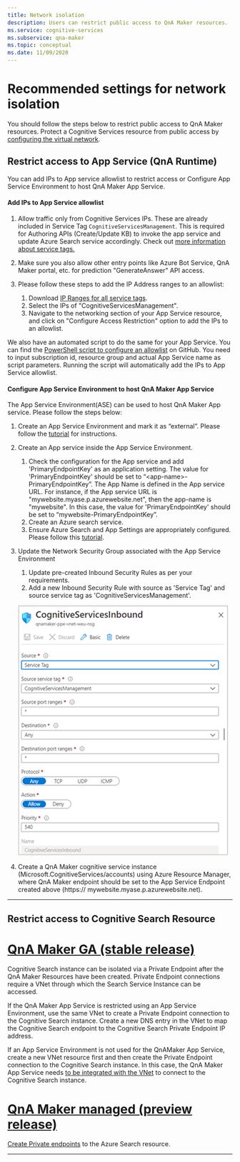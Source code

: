 ```yaml
---
title: Network isolation
description: Users can restrict public access to QnA Maker resources.
ms.service: cognitive-services
ms.subservice: qna-maker
ms.topic: conceptual
ms.date: 11/09/2020
---
```


# Recommended settings for network isolation

You should follow the steps below to restrict public access to QnA Maker resources. Protect a Cognitive Services resource from public access by [configuring the virtual network](../../cognitive-services-virtual-networks.md?tabs=portal).

## Restrict access to App Service (QnA Runtime)

You can add IPs to App service allowlist to restrict access or Configure App Service Environment to host QnA Maker App Service.

#### Add IPs to App Service allowlist

1. Allow traffic only from Cognitive Services IPs. These are already included in Service Tag `CognitiveServicesManagement`. This is required for Authoring APIs (Create/Update KB) to invoke the app service and update Azure Search service accordingly. Check out [more information about service tags.](../../../virtual-network/service-tags-overview.md)
2. Make sure you also allow other entry points like Azure Bot Service, QnA Maker portal, etc. for prediction "GenerateAnswer" API access.
3. Please follow these steps to add the IP Address ranges to an allowlist:

   1. Download [IP Ranges for all service tags](https://www.microsoft.com/download/details.aspx?id=56519).
   2. Select the IPs of "CognitiveServicesManagement".
   3. Navigate to the networking section of your App Service resource, and click on "Configure Access Restriction" option to add the IPs to an allowlist.

We also have an automated script to do the same for your App Service. You can find the [PowerShell script to configure an allowlist](https://github.com/pchoudhari/QnAMakerBackupRestore/blob/master/AddRestrictedIPAzureAppService.ps1) on GitHub. You need to input subscription id, resource group and actual App Service name as script parameters. Running the script will automatically add the IPs to App Service allowlist.

#### Configure App Service Environment to host QnA Maker App Service
    
The App Service Environment(ASE) can be used to host QnA Maker App service. Please follow the steps below:

1. Create an App Service Environment and mark it as “external”. Please follow the [tutorial](../../../app-service/environment/create-external-ase.md) for instructions.
2.  Create an App service inside the App Service Environment.
    1. Check the configuration for the App service and add 'PrimaryEndpointKey' as an application setting. The value for 'PrimaryEndpointKey' should be set to “\<app-name\>-PrimaryEndpointKey”. The App Name is defined in the App service URL. For instance, if the App service URL is "mywebsite.myase.p.azurewebsite.net", then the app-name is "mywebsite". In this case, the value for 'PrimaryEndpointKey' should be set to “mywebsite-PrimaryEndpointKey”.
    2. Create an Azure search service.
    3. Ensure Azure Search and App Settings are appropriately configured. 
          Please follow this [tutorial](../reference-app-service.md?tabs=v1#app-service).
3.  Update the Network Security Group associated with the App Service Environment
    1. Update pre-created Inbound Security Rules as per your requirements.
    2. Add a new Inbound Security Rule with source as 'Service Tag' and source service tag as 'CognitiveServicesManagement'.
       
    ![inbound port exceptions](../media/inbound-ports.png)

4.  Create a QnA Maker cognitive service instance (Microsoft.CognitiveServices/accounts) using Azure Resource Manager, where QnA Maker endpoint should be set to the App Service     Endpoint created above (https:// mywebsite.myase.p.azurewebsite.net).
    
---

## Restrict access to Cognitive Search Resource

# [QnA Maker GA (stable release)](#tab/v1)

Cognitive Search instance can be isolated via a Private Endpoint after the QnA Maker Resources have been created. Private Endpoint connections require a VNet through which the Search Service Instance can be accessed. 

If the QnA Maker App Service is restricted using an App Service Environment, use the same VNet to create a Private Endpoint connection to the Cognitive Search instance. Create a new DNS entry in the VNet to map the Cognitive Search endpoint to the Cognitive Search Private Endpoint IP address. 

If an App Service Environment is not used for the QnAMaker App Service, create a new VNet resource first and then create the Private Endpoint connection to the Cognitive Search instance. In this case, the QnA Maker App Service needs [to be integrated with the VNet](https://docs.microsoft.com/azure/app-service/web-sites-integrate-with-vnet) to connect to the Cognitive Search instance. 

#  [QnA Maker managed (preview release)](#tab/v2)

[Create Private endpoints](../reference-private-endpoint.md) to the Azure Search resource.

---
